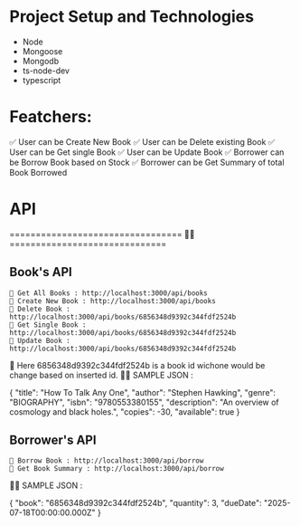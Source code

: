 # Project Setup and Technologies

- Node
- Mongoose
- Mongodb
- ts-node-dev
- typescript

# Featchers:

✅ User can be Create New Book
✅ User can be Delete existing Book
✅ User can be Get single Book
✅ User can be Update Book
✅ Borrower can be Borrow Book based on Stock
✅ Borrower can be Get Summary of total Book Borrowed

# API

================================= 🔗🔗 ==============================

## Book's API

    🔗 Get All Books : http://localhost:3000/api/books
    🔗 Create New Book : http://localhost:3000/api/books
    🔗 Delete Book : http://localhost:3000/api/books/6856348d9392c344fdf2524b
    🔗 Get Single Book : http://localhost:3000/api/books/6856348d9392c344fdf2524b
    🔗 Update Book : http://localhost:3000/api/books/6856348d9392c344fdf2524b

📒 Here 6856348d9392c344fdf2524b is a book id wichone would be change based on inserted id.
🧑‍💻 SAMPLE JSON :

{
"title": "How To Talk Any One",
"author": "Stephen Hawking",
"genre": "BIOGRAPHY",
"isbn": "9780553380155",
"description": "An overview of cosmology and black holes.",
"copies": -30,
"available": true
}

## Borrower's API

    🔗 Borrow Book : http://localhost:3000/api/borrow
    🔗 Get Book Summary : http://localhost:3000/api/borrow

🧑‍💻 SAMPLE JSON :

{
"book": "6856348d9392c344fdf2524b",
"quantity": 3,
"dueDate": "2025-07-18T00:00:00.000Z"
}
